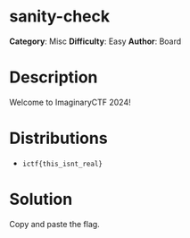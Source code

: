 # sanity-check
**Category**: Misc
**Difficulty**: Easy
**Author**: Board

# Description
Welcome to ImaginaryCTF 2024!

# Distributions
- `ictf{this_isnt_real}`

# Solution

Copy and paste the flag.

